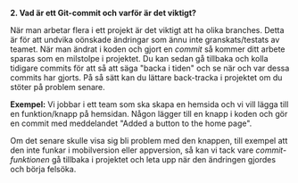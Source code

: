**2. Vad är ett Git-commit och varför är det viktigt?**

När man arbetar flera i ett projekt är det viktigt att ha olika
branches. Detta är för att undvika oönskade ändringar som ännu inte
granskats/testats av teamet. När man ändrat i koden och gjort en
*commit* så kommer ditt arbete sparas som en milstolpe i projektet. Du
kan sedan gå tillbaka och kolla tidigare commits för att så att säga
"backa i tiden" och se när och var dessa commits har gjorts. På så sätt
kan du lättare back-tracka i projektet om du stöter på problem senare.

**Exempel:** Vi jobbar i ett team som ska skapa en hemsida och vi vill
lägga till en funktion/knapp på hemsidan. Någon lägger till en knapp i
koden och gör en commit med meddelandet "Added a button to the home
page".

Om det senare skulle visa sig bli problem med den knappen, till exempel
att den inte funkar i mobilversion eller appversion, så kan vi tack vare
*commit-funktionen* gå tillbaka i projektet och leta upp när den
ändringen gjordes och börja felsöka.